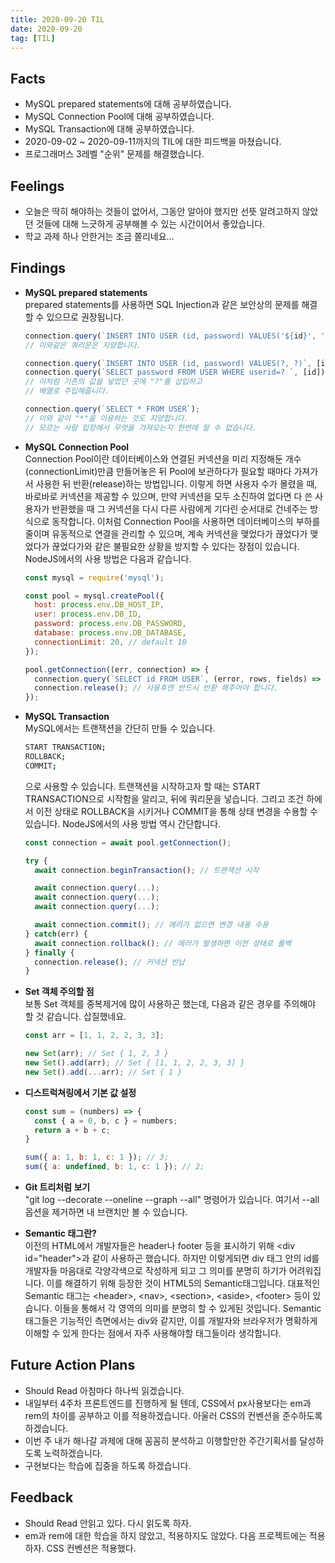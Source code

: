 ```yaml
---
title: 2020-09-20 TIL
date: 2020-09-20
tag: [TIL]
---
```


## Facts

- MySQL prepared statements에 대해 공부하였습니다.
- MySQL Connection Pool에 대해 공부하였습니다.
- MySQL Transaction에 대해 공부하였습니다.
- 2020-09-02 ~ 2020-09-11까지의 TIL에 대한 피드백을 마쳤습니다.
- 프로그래머스 3레벨 "순위" 문제를 해결했습니다.

## Feelings

- 오늘은 딱히 해야하는 것들이 없어서, 그동안 알아야 했지만 선뜻 알려고하지 않았던 것들에 대해 느긋하게 공부해볼 수 있는 시간이어서 좋았습니다.
- 학교 과제 하나 안한거는 조금 쫄리네요...

## Findings

- **MySQL prepared statements**  
  prepared statements를 사용하면 SQL Injection과 같은 보안상의 문제를 해결할 수 있으므로 권장됩니다.  

    ```js
    connection.query(`INSERT INTO USER (id, password) VALUES('${id}', '${password}')`);
    // 이와같은 쿼리문은 지양합니다.

    connection.query(`INSERT INTO USER (id, password) VALUES(?, ?)`, [id, password]);
    connection.query(`SELECT password FROM USER WHERE userid=? `, [id]);
    // 이처럼 기존의 값을 넣었던 곳에 "?"를 삽입하고
    // 배열로 주입해줍니다.

    connection.query(`SELECT * FROM USER`);
    // 이와 같이 "*"을 이용하는 것도 지양합니다.
    // 모르는 사람 입장에서 무엇을 가져오는지 한번에 알 수 없습니다.
    ```

- **MySQL Connection Pool**  
  Connection Pool이란 데이터베이스와 연결된 커넥션을 미리 지정해둔 개수(connectionLimit)만큼 만들어놓은 뒤 Pool에 보관하다가 필요할 때마다 가져가서 사용한 뒤 반환(release)하는 방법입니다. 이렇게 하면 사용자 수가 몰렸을 때, 바로바로 커넥션을 제공할 수 있으며, 만약 커넥션을 모두 소진하여 없다면 다 쓴 사용자가 반환했을 때 그 커넥션을 다시 다른 사람에게 기다린 순서대로 건네주는 방식으로 동작합니다. 이처럼 Connection Pool을 사용하면 데이터베이스의 부하를 줄이며 유동적으로 연결을 관리할 수 있으며, 계속 커넥션을 맺었다가 끊었다가 맺었다가 끊었다가와 같은 불필요한 상황을 방지할 수 있다는 장점이 있습니다. NodeJS에서의 사용 방법은 다음과 같습니다.

    ```js
    const mysql = require('mysql');

    const pool = mysql.createPool({
      host: process.env.DB_HOST_IP,
      user: process.env.DB_ID,
      password: process.env.DB_PASSWORD,
      database: process.env.DB_DATABASE,
      connectionLimit: 20, // default 10
    });

    pool.getConnection((err, connection) => {
      connection.query(`SELECT id FROM USER`, (error, rows, fields) => {...});
      connection.release(); // 사용후엔 반드시 반환 해주어야 합니다.
    });
    ```

- **MySQL Transaction**  
  MySQL에서는 트랜잭션을 간단히 만들 수 있습니다.

    ```bash
    START TRANSACTION;
    ROLLBACK;
    COMMIT;
    ```

    으로 사용할 수 있습니다. 트랜잭션을 시작하고자 할 때는 START TRANSACTION으로 시작함을 알리고, 뒤에 쿼리문을 넣습니다. 그리고 조건 하에서 이전 상태로 ROLLBACK을 시키거나 COMMIT을 통해 상태 변경을 수용할 수 있습니다. NodeJS에서의 사용 방법 역시 간단합니다.

    ```js
    const connection = await pool.getConnection();

    try {
      await connection.beginTransaction(); // 트랜잭션 시작

      await connection.query(...);
      await connection.query(...);
      await connection.query(...);

      await connection.commit(); // 에러가 없으면 변경 내용 수용
    } catch(err) {
      await connection.rollback(); // 에러가 발생하면 이전 상태로 롤백
    } finally {
      connection.release(); // 커넥션 반납
    }
    ```

- **Set 객체 주의할 점**  
  보통 Set 객체를 중복제거에 많이 사용하곤 했는데, 다음과 같은 경우를 주의해야 할 것 같습니다. 삽질했네요.

    ```js
    const arr = [1, 1, 2, 2, 3, 3];

    new Set(arr); // Set { 1, 2, 3 }
    new Set().add(arr); // Set { [1, 1, 2, 2, 3, 3] }
    new Set().add(...arr); // Set { 1 }
    ```

- **디스트럭쳐링에서 기본 값 설정**  

    ```js
    const sum = (numbers) => {
      const { a = 0, b, c } = numbers;
      return a + b + c;
    }

    sum({ a: 1, b: 1, c: 1 }); // 3;
    sum({ a: undefined, b: 1, c: 1 }); // 2;
    ```

- **Git 트리처럼 보기**  
  "git log --decorate --oneline --graph --all" 명령어가 있습니다. 여기서 --all 옵션을 제거하면 내 브랜치만 볼 수 있습니다.  

- **Semantic 태그란?**  
  이전의 HTML에서 개발자들은 header나 footer 등을 표시하기 위해 \<div id="header"\>과 같이 사용하곤 했습니다. 하지만 이렇게되면 div 태그 안의 id를 개발자들 마음대로 각양각색으로 작성하게 되고 그 의미를 분명히 하기가 어려워집니다. 이를 해결하기 위해 등장한 것이 HTML5의 Semantic태그입니다. 대표적인 Semantic 태그는 \<header\>, \<nav\>, \<section\>, \<aside\>, \<footer\> 등이 있습니다. 이들을 통해서 각 영역의 의미를 분명히 할 수 있게된 것입니다. Semantic 태그들은 기능적인 측면에서는 div와 같지만, 이를 개발자와 브라우저가 명확하게 이해할 수 있게 한다는 점에서 자주 사용해야할 태그들이라 생각합니다.

## Future Action Plans

- Should Read 아침마다 하나씩 읽겠습니다.
- 내일부터 4주차 프론트엔드를 진행하게 될 텐데, CSS에서 px사용보다는 em과 rem의 차이를 공부하고 이를 적용하겠습니다. 아울러 CSS의 컨벤션을 준수하도록 하겠습니다.
- 이번 주 내가 해나갈 과제에 대해 꼼꼼히 분석하고 이행할만한 주간기획서를 달성하도록 노력하겠습니다.
- 구현보다는 학습에 집중을 하도록 하겠습니다.

## Feedback

- Should Read 안읽고 있다. 다시 읽도록 하자.
- em과 rem에 대한 학습을 하지 않았고, 적용하지도 않았다. 다음 프로젝트에는 적용하자. CSS 컨벤션은 적용했다.
